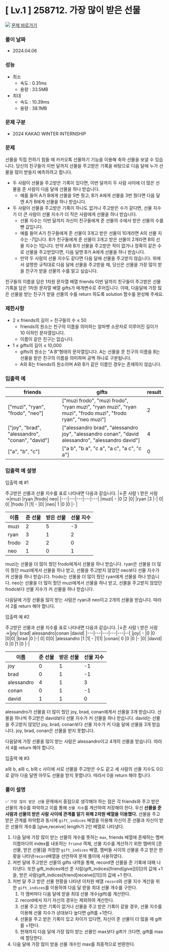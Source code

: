 # [ Lv.1 ] 258712. 가장 많이 받은 선물

<img src="https://img.shields.io/badge/JavaScript-orange?style=flat&logo=javascript&logoColor=auto"/> [문제 바로가기](https://school.programmers.co.kr/learn/courses/30/lessons/258712)

### 풀이 날짜

- 2024.04.06

### 성능

- 최소
  - 속도 : 0.31ms
  - 용량 : 33.5MB
- 최대
  - 속도 : 10.39ms
  - 용량 : 38.1MB

### 문제 구분

- 2024 KAKAO WINTER INTERNSHIP

### 문제

선물을 직접 전하기 힘들 때 카카오톡 선물하기 기능을 이용해 축하 선물을 보낼 수 있습니다. 당신의 친구들이 이번 달까지 선물을 주고받은 기록을 바탕으로 다음 달에 누가 선물을 많이 받을지 예측하려고 합니다.

- 두 사람이 선물을 주고받은 기록이 있다면, 이번 달까지 두 사람 사이에 더 많은 선물을 준 사람이 다음 달에 선물을 하나 받습니다.
  - 예를 들어 A가 B에게 선물을 5번 줬고, B가 A에게 선물을 3번 줬다면 다음 달엔 A가 B에게 선물을 하나 받습니다.
- 두 사람이 선물을 주고받은 기록이 하나도 없거나 주고받은 수가 같다면, 선물 지수가 더 큰 사람이 선물 지수가 더 작은 사람에게 선물을 하나 받습니다.
  - 선물 지수는 이번 달까지 자신이 친구들에게 준 선물의 수에서 받은 선물의 수를 뺀 값입니다.
  - 예를 들어 A가 친구들에게 준 선물이 3개고 받은 선물이 10개라면 A의 선물 지수는 -7입니다. B가 친구들에게 준 선물이 3개고 받은 선물이 2개라면 B의 선물 지수는 1입니다. 만약 A와 B가 선물을 주고받은 적이 없거나 정확히 같은 수로 선물을 주고받았다면, 다음 달엔 B가 A에게 선물을 하나 받습니다.
  - 만약 두 사람의 선물 지수도 같다면 다음 달에 선물을 주고받지 않습니다.
    위에서 설명한 규칙대로 다음 달에 선물을 주고받을 때, 당신은 선물을 가장 많이 받을 친구가 받을 선물의 수를 알고 싶습니다.

친구들의 이름을 담은 1차원 문자열 배열 friends 이번 달까지 친구들이 주고받은 선물 기록을 담은 1차원 문자열 배열 gifts가 매개변수로 주어집니다. 이때, 다음달에 가장 많은 선물을 받는 친구가 받을 선물의 수를 return 하도록 solution 함수를 완성해 주세요.

### 제한사항

- 2 ≤ friends의 길이 = 친구들의 수 ≤ 50
  - friends의 원소는 친구의 이름을 의미하는 알파벳 소문자로 이루어진 길이가 10 이하인 문자열입니다.
  - 이름이 같은 친구는 없습니다.
- 1 ≤ gifts의 길이 ≤ 10,000
  - gifts의 원소는 "A B"형태의 문자열입니다. A는 선물을 준 친구의 이름을 B는 선물을 받은 친구의 이름을 의미하며 공백 하나로 구분됩니다.
  - A와 B는 friends의 원소이며 A와 B가 같은 이름인 경우는 존재하지 않습니다.

### 입출력 예

| friends                                         | gifts                                                                                                       | result |
| ----------------------------------------------- | ----------------------------------------------------------------------------------------------------------- | ------ |
| ["muzi", "ryan", "frodo", "neo"]                | ["muzi frodo", "muzi frodo", "ryan muzi", "ryan muzi", "ryan muzi", "frodo muzi", "frodo ryan", "neo muzi"] | 2      |
| ["joy", "brad", "alessandro", "conan", "david"] | ["alessandro brad", "alessandro joy", "alessandro conan", "david alessandro", "alessandro david"]           | 4      |
| ["a", "b", "c"]                                 | ["a b", "b a", "c a", "a c", "a c", "c a"]                                                                  | 0      |

### 입출력 예 설명

입출력 예 #1

주고받은 선물과 선물 지수를 표로 나타내면 다음과 같습니다.
|↓준 사람 \ 받은 사람→|muzi |ryan |frodo| neo|
|---|---|---|---|---|
|muzi| - |0 |2 |0|
|ryan |3 |-| 0| 0|
|frodo |1 |1| - |0|
|neo| 1 |0 |0 |- |

| 이름  | 준 선물 | 받은 선물 | 선물 지수 |
| ----- | ------- | --------- | --------- |
| muzi  | 2       | 5         | -3        |
| ryan  | 3       | 1         | 2         |
| frodo | 2       | 2         | 0         |
| neo   | 1       | 0         | 1         |

muzi는 선물을 더 많이 줬던 frodo에게서 선물을 하나 받습니다.
ryan은 선물을 더 많이 줬던 muzi에게서 선물을 하나 받고, 선물을 주고받지 않았던 neo보다 선물 지수가 커 선물을 하나 받습니다.
frodo는 선물을 더 많이 줬던 ryan에게 선물을 하나 받습니다.
neo는 선물을 더 많이 줬던 muzi에게서 선물을 하나 받고, 선물을 주고받지 않았던 frodo보다 선물 지수가 커 선물을 하나 받습니다.

다음달에 가장 선물을 많이 받는 사람은 ryan과 neo이고 2개의 선물을 받습니다. 따라서 2를 return 해야 합니다.

입출력 예 #2

주고받은 선물과 선물 지수를 표로 나타내면 다음과 같습니다.
|↓준 사람 \ 받은 사람→|joy| brad| alessandro|conan |david|
|---|---|---|---|---|--|
|joy| - |0 |0 |0|0|
|brad |0 |-| 0| 0|0|
|alessandro |1 |1| - |1|1|
|conan| 0 |0 |0 |- |0|
|david| 0 |0 |1 |0 |-|

| 이름       | 준 선물 | 받은 선물 | 선물 지수 |
| ---------- | ------- | --------- | --------- |
| joy        | 0       | 1         | -1        |
| brad       | 0       | 1         | -1        |
| alessandro | 4       | 1         | 3         |
| conan      | 0       | 1         | -1        |
| david      | 1       | 1         | 0         |

alessandro가 선물을 더 많이 줬던 joy, brad, conan에게서 선물을 3개 받습니다. 선물을 하나씩 주고받은 david보다 선물 지수가 커 선물을 하나 받습니다.
david는 선물을 주고받지 않았던 joy, brad, conan보다 선물 지수가 커 다음 달에 선물을 3개 받습니다.
joy, brad, conan은 선물을 받지 못합니다.

다음달에 가장 선물을 많이 받는 사람은 alessandro이고 4개의 선물을 받습니다. 따라서 4를 return 해야 합니다.

입출력 예 #3

a와 b, a와 c, b와 c 사이에 서로 선물을 주고받은 수도 같고 세 사람의 선물 지수도 0으로 같아 다음 달엔 아무도 선물을 받지 못합니다. 따라서 0을 return 해야 합니다.

### 풀이 설명

✅ `가장 많이 받은 선물` 문제에서 중점으로 생각해야 하는 점은 각 friends와 주고 받은 선물의 개수를 파악하고 이를 통해 `선물 지수`를 계산하여 저장해야 한다. 우선 **선물을 준 사람과 선물의 받은 사람 사이에 관계를 알기 위해 2차원 배열을 이용했다.** 선물을 주고 받은 관계를 파악함과 동시에 `gift_indices` 배열을 이용해 자신이 준 선물과 자신이 받은 선물의 개수를 [give,receive] length가 2인 배열로 나타냈다.

1. 다음 달에 가장 많이 받는 선물의 개수를 뜻하는 `max`, friends 배열에 존재하는 멤버 이름마다의 index를 내포하는 `friend` 객체, 선물 지수를 계산하기 위한 멤버의 [준 선물, 받은 선물]을 저장한 `gift_indices` 배열, 멤버들 사이의 선물을 주고 받은 현황을 나타낸`record`배열을 선언하여 문제 풀이에 사용하였다.
2. 저번 달에 주고받은 선물의 gifts 내역을 통해, record엔 선물을 준 기록에 대해 나타낸다. 또한 gift_indices에선 준 사람(gift_indices[friend[give][0]])의 값에 +1을, 받은 사람(gift_indices[friend[receive][1]])의 값에 +1 한다.
3. 저번 달 주고 받은 선물 현황을 나타낸 이차원 배열 `record`와 선물 지수 계산을 위한 `gift_indices`를 이용하여 다음 달 받을 최대 선물 개수를 구한다.
   1. 각 멤버마다 다음 달에 받을 최대 선물 개수(gift)를 계산한다.
   2. record에서 자기 자신의 경우는 제외하여 계산한다.
   3. 선물 주고 받은 기록이 없거나 선물을 주고 받은 기록이 같을 경우, 선물 지수를 이용해 선물 지수가 상대보다 높다면 gift를 +1한다.
   4. 선물을 주고 받은 기록이 있고 차이가 있다면, 자신이 준 선물이 더 많을 때 gift를 +1한다.
   5. 현재까지 다음 달에 가장 많이 받는 선물인 max보다 gift가 크다면, gift를 max에 할당한다.
4. 다음 달에 가장 많이 받을 선물 개수인 max를 최종적으로 반환한다.
